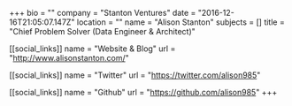 +++
bio = ""
company = "Stanton Ventures"
date = "2016-12-16T21:05:07.147Z"
location = ""
name = "Alison Stanton"
subjects = []
title = "Chief Problem Solver (Data Engineer & Architect)"

[[social_links]]
  name = "Website & Blog"
  url = "http://www.alisonstanton.com/"

[[social_links]]
  name = "Twitter"
  url = "https://twitter.com/alison985"

[[social_links]]
  name = "Github"
  url = "https://github.com/alison985"
+++
